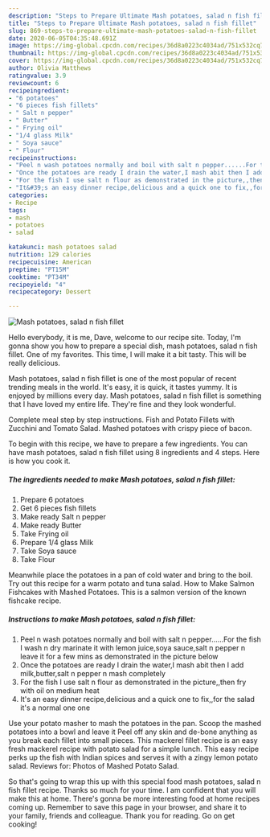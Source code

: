 ```yaml
---
description: "Steps to Prepare Ultimate Mash potatoes, salad n fish fillet"
title: "Steps to Prepare Ultimate Mash potatoes, salad n fish fillet"
slug: 869-steps-to-prepare-ultimate-mash-potatoes-salad-n-fish-fillet
date: 2020-06-05T04:35:48.691Z
image: https://img-global.cpcdn.com/recipes/36d8a0223c4034ad/751x532cq70/mash-potatoes-salad-n-fish-fillet-recipe-main-photo.jpg
thumbnail: https://img-global.cpcdn.com/recipes/36d8a0223c4034ad/751x532cq70/mash-potatoes-salad-n-fish-fillet-recipe-main-photo.jpg
cover: https://img-global.cpcdn.com/recipes/36d8a0223c4034ad/751x532cq70/mash-potatoes-salad-n-fish-fillet-recipe-main-photo.jpg
author: Olivia Matthews
ratingvalue: 3.9
reviewcount: 6
recipeingredient:
- "6 potatoes"
- "6 pieces fish fillets"
- " Salt n pepper"
- " Butter"
- " Frying oil"
- "1/4 glass Milk"
- " Soya sauce"
- " Flour"
recipeinstructions:
- "Peel n wash potatoes normally and boil with salt n pepper......For the fish I wash n dry marinate it with lemon juice,soya sauce,salt n pepper n leave it for a few mins as demonstrated in the picture below"
- "Once the potatoes are ready I drain the water,I mash abit then I add milk,butter,salt n pepper n mash completely"
- "For the fish I use salt n flour as demonstrated in the picture,,then fry with oil on medium heat"
- "It&#39;s an easy dinner recipe,delicious and a quick one to fix,,for the salad it&#39;s a normal one one"
categories:
- Recipe
tags:
- mash
- potatoes
- salad

katakunci: mash potatoes salad 
nutrition: 129 calories
recipecuisine: American
preptime: "PT15M"
cooktime: "PT34M"
recipeyield: "4"
recipecategory: Dessert

---
```



![Mash potatoes, salad n fish fillet](https://img-global.cpcdn.com/recipes/36d8a0223c4034ad/751x532cq70/mash-potatoes-salad-n-fish-fillet-recipe-main-photo.jpg)

Hello everybody, it is me, Dave, welcome to our recipe site. Today, I'm gonna show you how to prepare a special dish, mash potatoes, salad n fish fillet. One of my favorites. This time, I will make it a bit tasty. This will be really delicious.

Mash potatoes, salad n fish fillet is one of the most popular of recent trending meals in the world. It's easy, it is quick, it tastes yummy. It is enjoyed by millions every day. Mash potatoes, salad n fish fillet is something that I have loved my entire life. They're fine and they look wonderful.

Complete meal step by step instructions. Fish and Potato Fillets with Zucchini and Tomato Salad. Mashed potatoes with crispy piece of bacon.


To begin with this recipe, we have to prepare a few ingredients. You can have mash potatoes, salad n fish fillet using 8 ingredients and 4 steps. Here is how you cook it.

<!--inarticleads1-->

##### The ingredients needed to make Mash potatoes, salad n fish fillet:

1. Prepare 6 potatoes
1. Get 6 pieces fish fillets
1. Make ready  Salt n pepper
1. Make ready  Butter
1. Take  Frying oil
1. Prepare 1/4 glass Milk
1. Take  Soya sauce
1. Take  Flour


Meanwhile place the potatoes in a pan of cold water and bring to the boil. Try out this recipe for a warm potato and tuna salad. How to Make Salmon Fishcakes with Mashed Potatoes. This is a salmon version of the known fishcake recipe. 

<!--inarticleads2-->

##### Instructions to make Mash potatoes, salad n fish fillet:

1. Peel n wash potatoes normally and boil with salt n pepper......For the fish I wash n dry marinate it with lemon juice,soya sauce,salt n pepper n leave it for a few mins as demonstrated in the picture below
1. Once the potatoes are ready I drain the water,I mash abit then I add milk,butter,salt n pepper n mash completely
1. For the fish I use salt n flour as demonstrated in the picture,,then fry with oil on medium heat
1. It&#39;s an easy dinner recipe,delicious and a quick one to fix,,for the salad it&#39;s a normal one one


Use your potato masher to mash the potatoes in the pan. Scoop the mashed potatoes into a bowl and leave it Peel off any skin and de-bone anything as you break each fillet into small pieces. This mackerel fillet recipe is an easy fresh mackerel recipe with potato salad for a simple lunch. This easy recipe perks up the fish with Indian spices and serves it with a zingy lemon potato salad. Reviews for: Photos of Mashed Potato Salad. 

So that's going to wrap this up with this special food mash potatoes, salad n fish fillet recipe. Thanks so much for your time. I am confident that you will make this at home. There's gonna be more interesting food at home recipes coming up. Remember to save this page in your browser, and share it to your family, friends and colleague. Thank you for reading. Go on get cooking!
